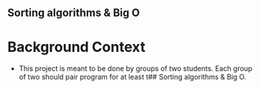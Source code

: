 ## Sorting algorithms & Big O

# Background Context

- This project is meant to be done by groups of two students. Each group of two should pair program for at least t## Sorting algorithms & Big O.

